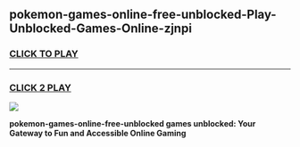 
## pokemon-games-online-free-unblocked-Play-Unblocked-Games-Online-zjnpi
<h3>
<a href="https://premium76.site?title=pokemon-games-online-free-unblocked&ref=24A">CLICK TO PLAY</a></h3>
<hr>

<h3>
<a href="https://premium76.site?title=pokemon-games-online-free-unblocked&ref=24A">CLICK 2 PLAY</a>
  
</h3>

<a href="https://premium76.site?title=pokemon-games-online-free-unblocked&ref=24A"><img src="https://clearcache.store/games.png"></a>


**pokemon-games-online-free-unblocked games unblocked: Your Gateway to Fun and Accessible Online Gaming**
